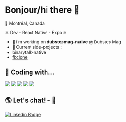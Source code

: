 # Bonjour/hi there 👋
📍 Montréal, Canada

⚛ Dev - React Native - Expo ⚛

- 🔭 I’m  working on **dubstepmag-native** @ Dubstep Mag
- 🧭 Current side-projects :
- [binarytalk-native](https://github.com/GatienBoquet/binarytalk-native)
- [fbclone](https://github.com/GatienBoquet/fbclone)


## 👾 Coding with...
![](https://img.shields.io/badge/JavaScript-informational?style=flat&logo=JavaScript&logoColor=ColorName&color=black)
![](https://img.shields.io/badge/TypeScript-informational?style=flat&logo=TypeScript&logoColor=ColorName&color=black)
![](https://img.shields.io/badge/React-informational?style=flat&logo=react&logoColor=ColorName&color=black)
![](https://img.shields.io/badge/Node.js-informational?style=flat&logo=Node.js&logoColor=ColorName&color=black)
![](https://img.shields.io/badge/GraphQL-informational?style=flat&logo=graphql&logoColor=ColorName&color=black)
<br/>


## 🌎 Let's chat! -  💬 

[![Linkedin Badge](https://img.shields.io/badge/-LinkedIn-blue?style=flat&logo=Linkedin&logoColor=ColorName&color=black&link=https://www.linkedin.com/in/gatienboquet/)](https://www.linkedin.com/in/gatienboquet/) 
